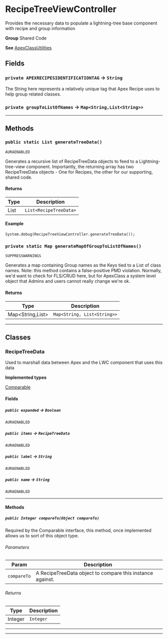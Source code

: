 # RecipeTreeViewController

Provides the necessary data to populate a lightning-tree base
component with recipe and group information


**Group** Shared Code


**See** [ApexClassUtilities](https://github.com/trailheadapps/apex-recipes/wiki/ApexClassUtilities)

## Fields

### `private APEXRECIPESIDENTIFICATIONTAG` → `String`


The String here represents a relatively unique tag that Apex Recipe uses to help group related classes.

### `private groupToListOfNames` → `Map<String,List<String>>`


---
## Methods
### `public static List generateTreeData()`

`AURAENABLED`

Generates a recursive list of RecipeTreeData objects to feed to a Lightning-tree-view component. Importantly, the returning array has two RecipeTreeData objects - One for Recipes, the other for our supporting, shared code.

#### Returns

|Type|Description|
|---|---|
|List<RecipeTreeData>|`List<RecipeTreeData>`|

#### Example
```apex
System.debug(RecipeTreeViewController.generateTreeData());
```


### `private static Map generateMapOfGroupToListOfNames()`

`SUPPRESSWARNINGS`

Generates a map containing Group names as the Keys tied to a List of class names. Note: this method contains a false-positive PMD violation. Normally, we'd want to check for FLS/CRUD here, but for ApexClass a system level object that Admins and users cannot really change we're ok.

#### Returns

|Type|Description|
|---|---|
|Map<String,List<String>>|`Map<String, List<String>>`|

---
## Classes
### RecipeTreeData

Used to marshall data between Apex and the LWC component
that uses this data


**Implemented types**

[Comparable](Comparable)

#### Fields

##### `public expanded` → `Boolean`

`AURAENABLED` 

##### `public items` → `RecipeTreeData`

`AURAENABLED` 

##### `public label` → `String`

`AURAENABLED` 

##### `public name` → `String`

`AURAENABLED` 

---
#### Methods
##### `public Integer compareTo(Object compareTo)`

Required by the Comparable interface, this method, once implemented allows us to sort of this object type.

###### Parameters

|Param|Description|
|---|---|
|`compareTo`|A RecipeTreeData object to compare this instance against.|

###### Returns

|Type|Description|
|---|---|
|Integer|`Integer`|

---

---
